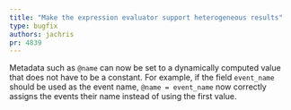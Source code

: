 ```yaml
---
title: "Make the expression evaluator support heterogeneous results"
type: bugfix
authors: jachris
pr: 4839
---
```


Metadata such as `@name` can now be set to a dynamically computed value that
does not have to be a constant. For example, if the field `event_name` should be
used as the event name, `@name = event_name` now correctly assigns the events
their name instead of using the first value.
